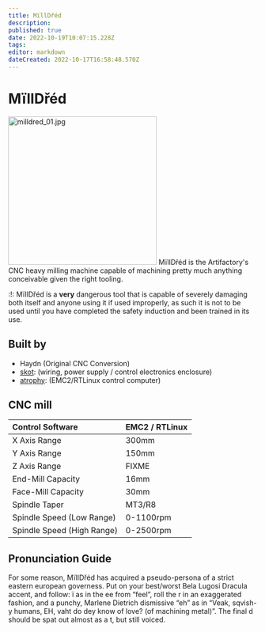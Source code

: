 ```yaml
---
title: MïllDřéd
description: 
published: true
date: 2022-10-19T10:07:15.228Z
tags: 
editor: markdown
dateCreated: 2022-10-17T16:58:48.570Z
---
```


# MïllDřéd

<img src="/tools/milldred_01.jpg" class="align-left" width="300" alt="milldred_01.jpg" /> MïllDřéd is the Artifactory's CNC heavy milling machine capable of machining pretty much anything conceivable given the right tooling.  
  
:!: MïllDřéd is a **very** dangerous tool that is capable of severely damaging both itself and anyone using it if used improperly, as such it is not to be used until you have completed the safety induction and been trained in its use.

## Built by

-   Haydn (Original CNC Conversion)
-   [skot](/user/skot): (wiring, power supply / control electronics enclosure)
-   [atrophy](/user/atrophy): (EMC2/RTLinux control computer)

## CNC mill

| Control Software           | EMC2 / RTLinux |
|:---------------------------|----------------|
| X Axis Range               | 300mm          |
| Y Axis Range               | 150mm          |
| Z Axis Range               | FIXME          |
| End-Mill Capacity          | 16mm           |
| Face-Mill Capacity         | 30mm           |
| Spindle Taper              | MT3/R8         |
| Spindle Speed (Low Range)  | 0-1100rpm      |
| Spindle Speed (High Range) | 0-2500rpm      |

## Pronunciation Guide

For some reason, MïllDřéd has acquired a pseudo-persona of a strict eastern european governess. Put on your best/worst Bela Lugosi Dracula accent, and follow: ï as in the ee from “feel”, roll the r in an exaggerated fashion, and a punchy, Marlene Dietrich dismissive “eh” as in “Veak, sqvish-y humans, EH, vaht do dey know of love? (of machining metal)”. The final d should be spat out almost as a t, but still voiced.
